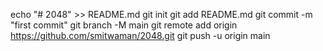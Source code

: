 echo "# 2048" >> README.md
git init
git add README.md
git commit -m "first commit"
git branch -M main
git remote add origin https://github.com/smitwaman/2048.git
git push -u origin main
